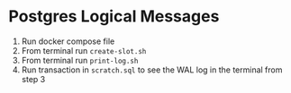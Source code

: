 # Postgres Logical Messages
1. Run docker compose file
2. From terminal run `create-slot.sh`
3. From terminal run `print-log.sh`
4. Run transaction in `scratch.sql` to see the WAL log in the terminal from step 3
